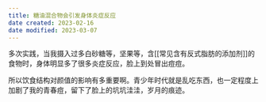 ```yaml
---
title: 糖油混合物会引发身体炎症反应
date created: 2023-02-16
date modified: 2023-03-07
---
```


多次实践，当我摄入过多白砂糖等，坚果等，含[[常见含有反式脂肪的添加剂]]的食物时，身体明显多了很多炎症反应，脸上到处冒出痘痘。

所以饮食结构对颜值的影响有多重要啊。青少年时代就是乱吃东西，也一定程度上加剧了我的青春痘，留下了脸上的坑坑洼洼，岁月的痕迹。
